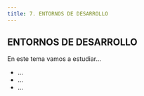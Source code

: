 ```yaml
---
title: 7. ENTORNOS DE DESARROLLO
---
```

## ENTORNOS DE DESARROLLO

En este tema vamos a estudiar...

* ...
* ...
* ...
